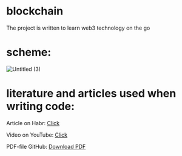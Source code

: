 # blockchain
The project is written to learn web3 technology on the go
# scheme:
![Untitled (3)](https://github.com/MaksimUlitin/blockchain/assets/97765224/0b777c65-4b0c-4c3b-a06f-03ddda4e9db6)


# literature and articles used when writing code:
<p>Article on Habr: <a href="https://habr.com/ru/articles/569514/">Click</a></p>
    <p>Video on YouTube: <a href="https://youtu.be/mp3I1HtEKfU?si=Gm3O1sVN4V66Xr7F">Click</a></p>
    <p>PDF-file GitHub: <a href="https://github.com/Number571/Blockchain/blob/master/_example/blockchain.pdf">Download PDF</a></p>
